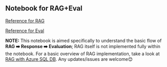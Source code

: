 ## Notebook for RAG+Eval

[Reference for RAG](https://github.com/Azure-Samples/document-intelligence-code-samples/blob/main/Python(v4.0)/Retrieval_Augmented_Generation_(RAG)_samples/sample_figure_understanding.ipynb)

[Reference for Eval](https://github.com/hyogrin/Azure_OpenAI_samples/blob/main/Azure%20AI%20Evaluation%20SDK/1_quality-evaluators.ipynb)

**NOTE:** This notebook is aimed specifically to understand the basic flow of **RAG ➡️ Response ➡️ Evaluation**; RAG itself is not implemented fully within the notebook. For a basic overview of RAG implementation, take a look at [RAG with Azure SQL DB](https://github.com/suzyvaque/microsoft-azure-tutorials/blob/main/RAG-SQLDB-Resumes/RAG_with_Resumes.ipynb). Any updates/issues are welcome😊